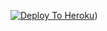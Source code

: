 [![Deploy To Heroku](https://www.herokucdn.com/deploy/button.svg)](https://heroku.com/deploy?template=https://github.com/msy1717/logoCollabxh))
